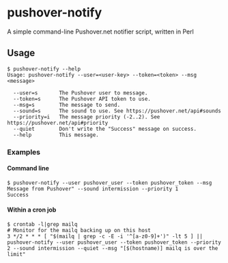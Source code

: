 # pushover-notify
A simple command-line Pushover.net notifier script, written in Perl

## Usage ##
~~~
$ pushover-notify --help
Usage: pushover-notify --user=<user-key> --token=<token> --msg <message>

  --user=s       The Pushover user to message.
  --token=s      The Pushover API token to use.
  --msg=s        The message to send.
  --sound=s      The sound to use. See https://pushover.net/api#sounds
  --priority=i   The message priority (-2..2). See https://pushover.net/api#priority
  --quiet        Don't write the "Success" message on success.
  --help         This message.
~~~

### Examples ###
#### Command line ####
~~~
$ pushover-notify --user pushover_user --token pushover_token --msg Message from Pushover" --sound intermission --priority 1
Success
~~~

#### Within a cron job ####
~~~
$ crontab -l|grep mailq
# Monitor for the mailq backing up on this host
3 */2 * * * [ "$(mailq | grep -c -E -i '^[a-z0-9]+')" -lt 5 ] || pushover-notify --user pushover_user --token pushover_token --priority 2 --sound intermission --quiet --msg "[$(hostname)] mailq is over the limit"
~~~
